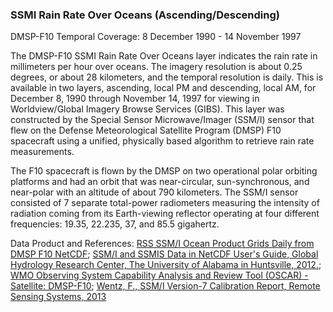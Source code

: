 ### SSMI Rain Rate Over Oceans (Ascending/Descending)
DMSP-F10 Temporal Coverage: 8 December 1990 - 14 November 1997

The DMSP-F10 SSMI Rain Rate Over Oceans layer indicates the rain rate in millimeters per hour over oceans. The imagery resolution is about 0.25 degrees, or about 28 kilometers, and the temporal resolution is daily. This is available in two layers, ascending, local PM and descending, local AM, for December 8, 1990 through November 14, 1997 for viewing in Worldview/Global Imagery Browse Services (GIBS). This layer was constructed by the Special Sensor Microwave/Imager (SSM/I) sensor that flew on the Defense Meteorological Satellite Program (DMSP) F10 spacecraft using a unified, physically based algorithm to retrieve rain rate measurements.

The F10 spacecraft is flown by the DMSP on two operational polar orbiting platforms and had an orbit that was near-circular, sun-synchronous, and near-polar with an altitude of about 790 kilometers.  The SSM/I sensor consisted of 7 separate total-power radiometers measuring the intensity of radiation coming from its Earth-viewing reflector operating at four different frequencies: 19.35, 22.235, 37, and 85.5 gigahertz.

Data Product and References:
[RSS SSM/I Ocean Product Grids Daily from DMSP F10 NetCDF](http://dx.doi.org/10.5067/MEASURES/DMSP-F10/SSMI/DATA301);
[SSM/I and SSMIS Data in NetCDF User's Guide, Global Hydrology Research Center, The University of Alabama in Huntsville, 2012.](https://ghrc.nsstc.nasa.gov/pub/doc/ssmi_netcdf/SSMI_Data_in_NetCDF.docx);
[WMO Observing System Capability Analysis and Review Tool (OSCAR) - Satellite: DMSP-F10](https://www.wmo-sat.info/oscar/satellites/view/57);
[Wentz, F., SSM/I Version-7 Calibration Report, Remote Sensing Systems, 2013](http://images.remss.com/papers/tech_reports/2012_Wentz_011012_Version-7_SSMI_Calibration.pdf)
